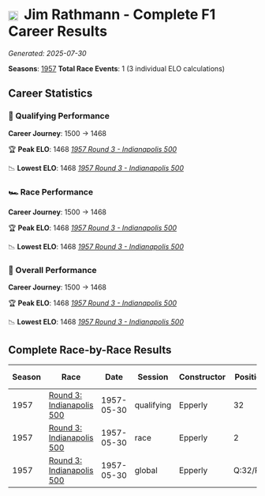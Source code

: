 # <img src="https://upload.wikimedia.org/wikipedia/commons/a/a4/Flag_of_the_United_States.svg" alt="United States" width="20" height="auto" style="vertical-align: middle; margin-right: 5px;" onerror="this.outerHTML='🇺🇸'; this.style.marginRight='5px';"/> Jim Rathmann - Complete F1 Career Results

*Generated: 2025-07-30*

**Seasons**: [1957](../results/1957-season-report.md)
**Total Race Events**: 1 (3 individual ELO calculations)

## Career Statistics

### 🏁 Qualifying Performance
**Career Journey**: 1500 → 1468

🏆 **Peak ELO**: 1468
   *[1957 Round 3 - Indianapolis 500](../results/1957-season-report.md#round-3-indianapolis-500)*

📉 **Lowest ELO**: 1468
   *[1957 Round 3 - Indianapolis 500](../results/1957-season-report.md#round-3-indianapolis-500)*

### 🏎️ Race Performance
**Career Journey**: 1500 → 1468

🏆 **Peak ELO**: 1468
   *[1957 Round 3 - Indianapolis 500](../results/1957-season-report.md#round-3-indianapolis-500)*

📉 **Lowest ELO**: 1468
   *[1957 Round 3 - Indianapolis 500](../results/1957-season-report.md#round-3-indianapolis-500)*

### 🌟 Overall Performance
**Career Journey**: 1500 → 1468

🏆 **Peak ELO**: 1468
   *[1957 Round 3 - Indianapolis 500](../results/1957-season-report.md#round-3-indianapolis-500)*

📉 **Lowest ELO**: 1468
   *[1957 Round 3 - Indianapolis 500](../results/1957-season-report.md#round-3-indianapolis-500)*


## Complete Race-by-Race Results

| Season | Race | Date | Session | Constructor | Position | Starting ELO | ELO Change | Final ELO | Teammate |
|--------|------|------|---------|-------------|----------|--------------|------------|-----------|----------|
| 1957 | [Round 3: Indianapolis 500](../results/1957-season-report.md#round-3-indianapolis-500) | 1957-05-30 | qualifying | Epperly | 32 | 1500 | -32 | 1468 | <img src="https://upload.wikimedia.org/wikipedia/commons/a/a4/Flag_of_the_United_States.svg" alt="United States" width="20" height="auto" style="vertical-align: middle; margin-right: 5px;" onerror="this.outerHTML='🇺🇸'; this.style.marginRight='5px';"/> Sam Hanks |
| 1957 | [Round 3: Indianapolis 500](../results/1957-season-report.md#round-3-indianapolis-500) | 1957-05-30 | race | Epperly | 2 | 1500 | -32 | 1468 | <img src="https://upload.wikimedia.org/wikipedia/commons/a/a4/Flag_of_the_United_States.svg" alt="United States" width="20" height="auto" style="vertical-align: middle; margin-right: 5px;" onerror="this.outerHTML='🇺🇸'; this.style.marginRight='5px';"/> Sam Hanks |
| 1957 | [Round 3: Indianapolis 500](../results/1957-season-report.md#round-3-indianapolis-500) | 1957-05-30 | global | Epperly | Q:32/R:2 | 1500 | -32 | 1468 | <img src="https://upload.wikimedia.org/wikipedia/commons/a/a4/Flag_of_the_United_States.svg" alt="United States" width="20" height="auto" style="vertical-align: middle; margin-right: 5px;" onerror="this.outerHTML='🇺🇸'; this.style.marginRight='5px';"/> Sam Hanks |
